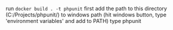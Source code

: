 
run ```docker build . -t phpunit``` first
add the path to this directory (C:/Projects/phpunit/) to windows path (hit windows button, type 'environment variables' and add to PATH)
type phpunit